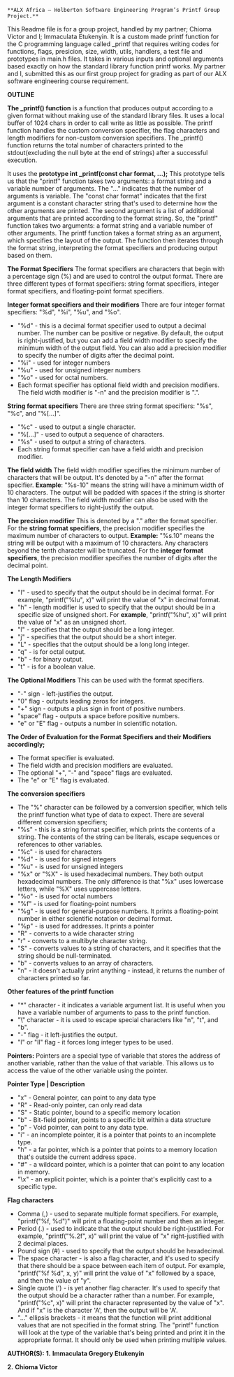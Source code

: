 	**ALX Africa – Holberton Software Engineering Program’s Printf Group Project.**
This Readme file is for a group project, handled by my partner; Chioma Victor and I; Immaculata Etukenyin. It is a custom made printf function for the C programming language called _printf that requires writing codes for functions, flags, presicion, size, width, utils, handlers, a test file and prototypes in main.h files. It takes in various inputs and optional arguments based exactly on how the standard library function printf works. My partner and I, submitted this as our first group project for grading as part of our ALX software engineering course requirement.

**OUTLINE**

**The _printf() function** is a function that produces output according to a given format without making use of the standard library files. It uses a local buffer of 1024 chars in order to call write as little as possible. The printf function handles the custom conversion specifier, the flag characters and length modifiers for non-custom conversion specifiers. The _printf() function returns the total number of characters printed to the stdout(excluding the null byte at the end of strings) after a successful execution.

It uses the **prototype int _printf(const char format, ...);** This prototype tells us that the "printf" function takes two arguments: a format string and a variable number of arguments. The "..." indicates that the number of arguments is variable. The "const char format" indicates that the first argument is a constant character string that's used to determine how the other arguments are printed. The second argument is a list of additional arguments that are printed according to the format string. So, the "printf" function takes two arguments: a format string and a variable number of other arguments.
The printf function takes a format string as an argument, which specifies the layout of the output. The function then iterates through the format string, interpreting the format specifiers and producing output based on them.

**The Format Specifiers**
The format specifiers are characters that begin with a percentage sign (%) and are used to control the output format. There are three different types of format specifiers: string format specifiers, integer format specifiers, and floating-point format specifiers.


**Integer format specifiers and their modifiers**
There are four integer format specifiers: "%d", "%i", "%u", and "%o". 
-	"%d"	-	this is a decimal format specifier used to output a decimal number. The number can be positive or negative. By default, the output is right-justified, but you can add a field width modifier to specify the minimum width of the output field. You can also add a precision modifier to specify the number of digits after the decimal point.
-	"%i"	-	used for integer numbers
-	"%u"	-	used for unsigned integer numbers
-	"%o"	-	used for octal numbers.
-	Each format specifier has optional field width and precision modifiers. The field width modifier is "-n" and the precision modifier is ".".


**String format specifiers**
There are three string format specifiers: "%s", "%c", and "%[...]".
-	"%c"	-	used to output a single character.
-	“%[...]"	-	used to output a sequence of characters.
-	"%s"	-	used to output a string of characters.
-	Each string format specifier can have a field width and precision modifier.


**The field width**
The field width modifier specifies the minimum number of characters that will be output. It's denoted by a "-n" after the format specifier.
**Example**:	"%s-10" means the string will have a minimum width of 10 characters.
The output will be padded with spaces if the string is shorter than 10 characters. The field width modifier can also be used with the integer format specifiers to right-justify the output.


**The precision modifier**
This is denoted by a "." after the format specifier.
For the **string format specifiers**, the precision modifier specifies the maximum number of characters to output.
**Example:**	"%s.10" means the string will be output with a maximum of 10 characters. Any characters beyond the tenth character will be truncated.
For the **integer format specifiers**, the precision modifier specifies the number of digits after the decimal point.


**The Length Modifiers**
-	"I"	-	used to specify that the output should be in decimal format. For example, "printf("%Iu", x)" will print the value of "x" in decimal format.
-	"h"	-	length modifier is used to specify that the output should be in a specific size of unsigned short. For **example**, "printf("%hu", x)" will print the value of "x" as an unsigned short.
-	"l"	-	specifies that the output should be a long integer.
-	"j"	-	specifies that the output should be a short integer.
-	"L"	-	specifies that the output should be a long long integer.
-	"q"	-	is for octal output.
-	"b"	-	for binary output.
-	"t"	-	is for a boolean value.


**The Optional Modifiers**
This can be used with the format specifiers.
-	"-" sign	-	left-justifies the output.
-	"0" flag	-	outputs leading zeros for integers.
-	"+" sign	-	outputs a plus sign in front of positive numbers.
-	"space" flag	-	outputs a space before positive numbers.
-	"e" or "E" flag	-	 outputs a number in scientific notation.


**The Order of Evaluation for the Format Specifiers and their Modifiers accordingly;**
-	The format specifier is evaluated.
-	The field width and precision modifiers are evaluated.
-	The optional "+", "-" and "space" flags are evaluated.
-	The "e" or "E" flag is evaluated.
  
  
**The conversion specifiers**
-	The "%" character can be followed by a conversion specifier, which tells the printf function what type of data to expect. There are several different conversion specifiers;
-	"%s"	-	this is a string format specifier, which prints the contents of a string. The contents of the string can be literals, escape sequences or references to other variables.
-	"%c"	-	is used for characters
-	"%d"	-	is used for signed integers
-	"%u"	-	is used for unsigned integers
-	"%x" or "%X"	-	is used hexadecimal numbers. They both output hexadecimal numbers. The only difference is that "%x" uses lowercase letters, while "%X" uses uppercase letters.
-	"%o"	-	is used for octal numbers
-	"%f"	-	is used for floating-point numbers
-	"%g"	-	is used for general-purpose numbers. It prints a floating-point number in either scientific notation or decimal format.
-	"%p"	-	is used for addresses. It prints a pointer
-	"R"	-	converts to a wide character string
-	"r"	-	converts to a multibyte character string.
-	"S"	-	converts values to a string of characters, and it specifies that the string should be null-terminated.
-	"b"	-	converts values to an array of characters.
-	"n"	-	it doesn't actually print anything - instead, it returns the number of characters printed so far.


**Other features of the printf function**
-	"*" character	-	it indicates a variable argument list. It is useful when you have a variable number of arguments to pass to the printf function.
-	"\\" character	-	it is used to escape special characters like "n", "t", and "b".
-	"-" flag	-	it left-justifies the output.
-	"l" or "ll" flag	-	it forces long integer types to be used.


**Pointers:**
Pointers are a special type of variable that stores the address of another variable, rather than the value of that variable. This allows us to access the value of the other variable using the pointer.


**Pointer Type | Description**
-	"x"	-	General pointer, can point to any data type
-	"R"	-	Read-only pointer, can only read data
-	"S"	-	Static pointer, bound to a specific memory location
-	"b"	-	Bit-field pointer, points to a specific bit within a data structure
-	"p"	-	Void pointer, can point to any data type.
-	"i"	-	an incomplete pointer, it is a pointer that points to an incomplete type.
-	"h"	-	a far pointer, which is a pointer that points to a memory location that's outside the current address space.
-	"#"	-	a wildcard pointer, which is a pointer that can point to any location in memory.
-	"\x"	-	an explicit pointer, which is a pointer that's explicitly cast to a specific type.


**Flag characters**
-	Comma (,)	-	used to separate multiple format specifiers. For example, "printf("%f, %d")" will print a floating-point number and then an integer.
-	Period (.) 	-	used to indicate that the output should be right-justified. For example, "printf("%.2f", x)" will print the value of "x" right-justified with 2 decimal places.
-	Pound sign (#)	-	used to specify that the output should be hexadecimal.
-	The space character	-	is also a flag character, and it's used to specify that there should be a space between each item of output. For example, "printf("%f %d", x, y)" will print the value of "x" followed by a space, and then the value of "y".
-	Single quote (')	-	is yet another flag character. It's used to specify that the output should be a character rather than a number. For example, "printf("%c", x)" will print the character represented by the value of "x". And if "x" is the character 'A', then the output will be 'A'.
-	"..." ellipsis brackets	 -	it means that the function will print additional values that are not specified in the format string. The "printf" function will look at the type of the variable that's being printed and print it in the appropriate format. It should only be used when printing multiple values.


**AUTHOR(S):**
**1.**	**Immaculata Gregory Etukenyin**

**2.**	**Chioma Victor**

